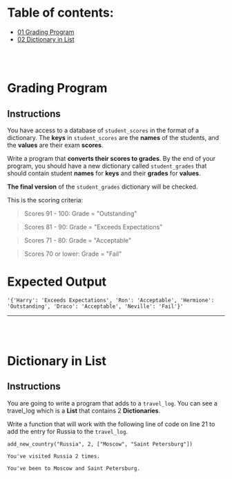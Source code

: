 # Table of contents:

- [01 Grading Program](#Grading-Program)
- [02 Dictionary in List](#Dictionary-in-List)

</br>
</br>

# Grading Program

## Instructions

You have access to a database of `student_scores` in the format of a dictionary. The **keys** in `student_scores` are the **names** of the students, and the **values** are their exam **scores**.

Write a program that **converts their scores to grades**. By the end of your program, you should have a new dictionary called `student_grades` that should contain student **names** for **keys** and their **grades** for **values**.

**The final version** of the `student_grades` dictionary will be checked.

This is the scoring criteria:

> Scores 91 - 100: Grade = "Outstanding"

> Scores 81 - 90: Grade = "Exceeds Expectations"

> Scores 71 - 80: Grade = "Acceptable"

> Scores 70 or lower: Grade = "Fail"

# Expected Output

```
'{'Harry': 'Exceeds Expectations', 'Ron': 'Acceptable', 'Hermione': 'Outstanding', 'Draco': 'Acceptable', 'Neville': 'Fail'}'
```

---

</br>
</br>

# Dictionary in List

## Instructions

You are going to write a program that adds to a `travel_log`. You can see a travel_log which is a **List** that contains 2 **Dictionaries**.

Write a function that will work with the following line of code on line 21 to add the entry for Russia to the `travel_log`.

```
add_new_country("Russia", 2, ["Moscow", "Saint Petersburg"])
```

`You've visited Russia 2 times.`

`You've been to Moscow and Saint Petersburg.`
